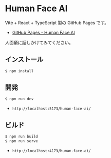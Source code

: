 # Human Face AI

Vite + React + TypeScript 製の GitHub Pages です。

- [GitHub Pages - Human Face AI](https://mkrydik.github.io/human-face-ai/)

人面瘡に話しかけてみてください。


## インストール

```bash
$ npm install
```


## 開発

```bash
$ npm run dev
```

- `http://localhost:5173/human-face-ai/`


## ビルド

```bash
$ npm run build
$ npm run serve
```

- `http://localhost:4173/human-face-ai/`
